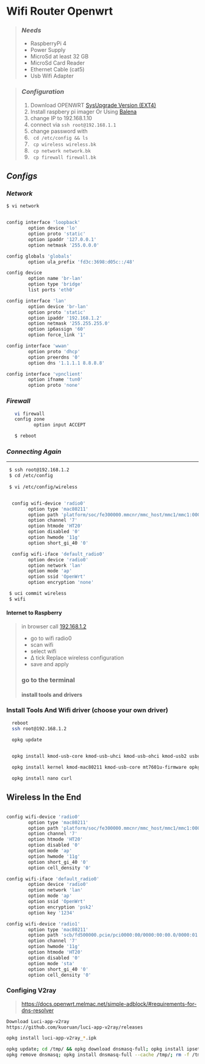 # Wifi Router Openwrt

>   ### ___Needs___
>   - RaspberryPi 4
>   - Power Supply
>   - MicroSd at least 32 GB
>   - MicroSd Card Reader
>   - Ethernet Cable (cat5)
>   - Usb Wifi Adapter

>   ### ___Configuration___
>   1. Download OPENWRT <a href="https://firmware-selector.openwrt.org/?version=23.05.0&target=bcm27xx%2Fbcm2711&id=rpi-4">SysUpgrade Version (EXT4)</a>
>   2. Install raspbery pi imager Or Using <a href="https://etcher.balena.io/" target="_blank">Balena</a>
>   3. change IP to 192.168.1.10
>   4. connect via `ssh root@192.168.1.1`
>   5. change password with 
>   6. ` cd /etc/config && ls`
>   7. ` cp wireless wireless.bk`
>   8. ` cp network network.bk`
>   9. ` cp firewall firewall.bk`

>
## ___Configs___
###  ___Network___ 

```bash
$ vi network
```

```bash

config interface 'loopback'
        option device 'lo'
        option proto 'static'
        option ipaddr '127.0.0.1'
        option netmask '255.0.0.0'

config globals 'globals'
        option ula_prefix 'fd3c:3698:d05c::/48'

config device
        option name 'br-lan'
        option type 'bridge'
        list ports 'eth0'

config interface 'lan'
        option device 'br-lan'
        option proto 'static'
        option ipaddr '192.168.1.2'
        option netmask '255.255.255.0'
        option ip6assign '60'
        option force_link '1'

config interface 'wwan'
        option proto 'dhcp'
        option preerdns '0'
        option dns '1.1.1.1 8.8.8.8'

config interface 'vpnclient'
        option ifname 'tun0'
        option proto 'none'
```

### ___Firewall___

```bash 
   vi firewall
   config zone
          option input ACCEPT
```


```bash 
   $ reboot
```


### ___Connecting Again___
***

```bash
 $ ssh root@192.168.1.2
 $ cd /etc/config
  
 $ vi /etc/config/wireless
```
```bash 

  config wifi-device 'radio0'
        option type 'mac80211'
        option path 'platform/soc/fe300000.mmcnr/mmc_host/mmc1/mmc1:0001/mmc1:0001:1'
        option channel '7'
        option htmode 'HT20'
        option disabled '0'
        option hwmode '11g'
        option short_gi_40 '0'

  config wifi-iface 'default_radio0'
        option device 'radio0'
        option network 'lan'
        option mode 'ap'
        option ssid 'OpenWrt'
        option encryption 'none'
```

```bash
 $ uci commit wireless
 $ wifi
```

#### Internet to Raspberry

> in browser call <a href="http://192.168.1.2">192.168.1.2</a>
> 
> - go to wifi radio0
> - scan wifi
> - select wifi
> - ∆ tick Replace wireless configuration
> - save and apply
> ### go to the terminal 
> #### install tools and drivers

### Install Tools And Wifi driver (choose your own driver)

```bash
  reboot
  ssh root@192.168.1.2
    
  opkg update
```
```bash

  opkg install kmod-usb-core kmod-usb-uhci kmod-usb-ohci kmod-usb2 usbutils openvpn-openssl luci-app-openvpn
```
```bash
  opkg install kernel kmod-mac80211 kmod-usb-core mt7601u-firmware opkg install mt7601u-firmware mt7601u kmod-mt7601u
```
```bash
  opkg install nano curl
```



## Wireless In the End
```bash

config wifi-device 'radio0'
        option type 'mac80211'
        option path 'platform/soc/fe300000.mmcnr/mmc_host/mmc1/mmc1:0001/mmc1:0001:1'
        option channel '7'
        option htmode 'HT20'
        option disabled '0'
        option mode 'ap'
        option hwmode '11g'
        option short_gi_40 '0'
        option cell_density '0'

config wifi-iface 'default_radio0'
        option device 'radio0'
        option network 'lan'
        option mode 'ap'
        option ssid 'OpenWrt'
        option encryption 'psk2'
        option key '1234'

config wifi-device 'radio1'
        option type 'mac80211'
        option path 'scb/fd500000.pcie/pci0000:00/0000:00:00.0/0000:01:00.0/usb1/1-1/1-1.3/1-1.3:1.0'
        option channel '7'
        option hwmode '11g'
        option htmode 'HT20'
        option disabled '0'
        option mode 'sta'
        option short_gi_40 '0'
        option cell_density '0'

```


### Configing V2ray
> https://docs.openwrt.melmac.net/simple-adblock/#requirements-for-dns-resolver

```bash
Download Luci-app-v2ray
https://github.com/kuoruan/luci-app-v2ray/releases

opkg install luci-app-v2ray_*.ipk

opkg update; cd /tmp/ && opkg download dnsmasq-full; opkg install ipset libnettle8 libnetfilter-conntrack3;
opkg remove dnsmasq; opkg install dnsmasq-full --cache /tmp/; rm -f /tmp/dnsmasq-full*.ipk;
```
